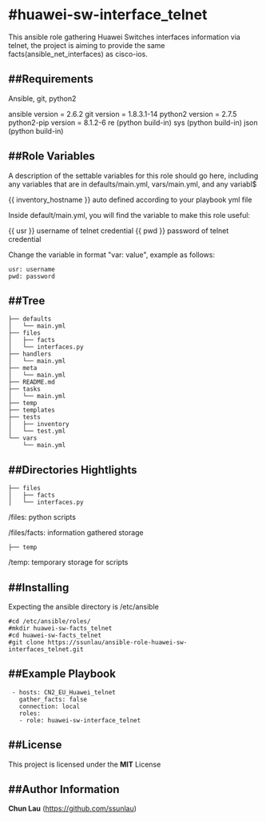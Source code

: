 #huawei-sw-interface_telnet
=========

This ansible role gathering Huawei Switches interfaces information via telnet, the project is aiming to provide the same facts(ansible_net_interfaces) as cisco-ios.

##Requirements
------------

Ansible, git, python2

ansible version = 2.6.2
git version = 1.8.3.1-14
python2 version = 2.7.5
python2-pip version = 8.1.2-6
    re (python build-in)
    sys (python build-in)
    json (python build-in)

##Role Variables
--------------

A description of the settable variables for this role should go here, including any variables that are in defaults/main.yml, vars/main.yml, and any variabl$

{{ inventory_hostname }} auto defined according to your playbook yml file

Inside default/main.yml, you will find the variable to make this role useful:

{{ usr }} username of telnet credential
{{ pwd }} password of telnet credential

Change the variable in format "var: value", example as follows:

```
usr: username
pwd: password
```

##Tree
----
```
├── defaults
│   └── main.yml
├── files
│   ├── facts
│   └── interfaces.py
├── handlers
│   └── main.yml
├── meta
│   └── main.yml
├── README.md
├── tasks
│   └── main.yml
├── temp
├── templates
├── tests
│   ├── inventory
│   └── test.yml
└── vars
    └── main.yml
```
##Directories Hightlights
-----------------------
```
├── files
│   ├── facts
│   └── interfaces.py
```
/files: python scripts

/files/facts: information gathered storage
```
├── temp 
```
/temp: temporary storage for scripts


##Installing
----------

Expecting the ansible directory is /etc/ansible

```
#cd /etc/ansible/roles/
#mkdir huawei-sw-facts_telnet
#cd huawei-sw-facts_telnet
#git clone https://ssunlau/ansible-role-huawei-sw-interfaces_telnet.git
```

##Example Playbook
----------------

```
 - hosts: CN2_EU_Huawei_telnet
   gather_facts: false
   connection: local
   roles:
   - role: huawei-sw-interface_telnet                    
```

##License
-------

This project is licensed under the **MIT** License

##Author Information
------------------

**Chun Lau** (https://github.com/ssunlau)

